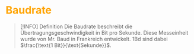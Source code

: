 # <font color = "orange">Baudrate</font>
>[!INFO] Definition
>Die Baudrate beschreibt die Übertragungsgeschwindigkeit in Bit pro Sekunde. Diese Messeinheit wurde von Mr. Baud in Frankreich entwickelt.
>1Bd sind dabei $\frac{\text{1 Bit}}{\text{Sekunde}}$.

